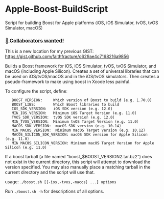 # Apple-Boost-BuildScript
Script for building Boost for Apple platforms (iOS, iOS Simulator, tvOS, tvOS Simulator, macOS)

### [👋 Collaborators wanted!](https://github.com/faithfracture/Apple-Boost-BuildScript/issues/67)

This is a new location for my previous GIST:
    https://gist.github.com/faithfracture/c629ae4c7168216a9856

Builds a Boost framework for iOS, iOS Simulator, tvOS, tvOS Simulator, and macOS (including Apple Silicon).
Creates a set of universal libraries that can be used on iOS/tvOS/macOS and in the
iOS/tvOS simulators. Then creates a pseudo-framework to make using boost in Xcode
less painful.

To configure the script, define:
```
   BOOST_VERSION:     Which version of Boost to build (e.g. 1.70.0)
   BOOST_LIBS:        Which Boost libraries to build
   IOS_SDK_VERSION:   iOS SDK version (e.g. 12.0)
   MIN_IOS_VERSION:   Minimum iOS Target Version (e.g. 11.0)
   TVOS_SDK_VERSION:  tvOS SDK version (e.g. 12.0)
   MIN_TVOS_VERSION:  Minimum tvOS Target Version (e.g. 11.0)
   MACOS_SDK_VERSION:  macOS SDK version (e.g. 10.14)
   MIN_MACOS_VERSION:  Minimum macOS Target Version (e.g. 10.12)
   MACOS_SILICON_SDK_VERSION: macOS SDK version for Apple Silicon (e.g. 11.0)
   MIN_MACOS_SILICON_VERSION: Minimum macOS Target Version for Apple Silicon (e.g. 11.0)
```

If a boost tarball (a file named “boost_$BOOST_VERSION2.tar.bz2”) does not
exist in the current directory, this script will attempt to download the
version specified. You may also manually place a matching tarball in the 
current directory and the script will use that.

usage: `./boost.sh [{-ios,-tvos,-macos} ...] options`

Run `./boost.sh -h` for descriptions of all options.
